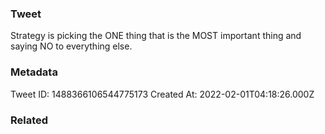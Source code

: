 ### Tweet
Strategy is picking the ONE thing that is the MOST important thing and saying NO to everything else.

### Metadata
Tweet ID: 1488366106544775173
Created At: 2022-02-01T04:18:26.000Z

### Related

